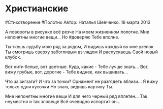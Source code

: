 # Христианские

#Стихотворение #Полотно
Автор: Наталья Шевченко. 19 марта 2013

А повороты в рисунке всё резче 
На моем жизненном полотне.
Мне непонятны многие вещи...
Но #доверяю Тебе вполне.

Ты ткешь судьбу мою ряд за рядом,
И видишь каждый во мне узелок
Ты смотришь сверху заботливым взглядом
И распускаешь Свой новый клубок.

Вот нити белые, вот цветные. 
Куда, какие - Тебе лучше знать...
Вот, вижу грубые, вот, дорогие -
Тебе виднее, как вышивать...

Что за зигзаги? И что за точки?
Орнамент не разгядеть вблизи... 
Я вижу только одни кусочки 
Но знаю, видишь картину Ты. 

Мне непонятны многие вещи
И для чего черный ряд вплетен...
Так неуместно и так зловеще
Всё очевидно испортит он...

